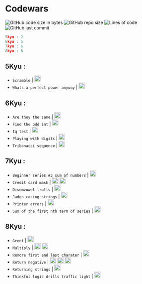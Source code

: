 # Codewars

![GitHub code size in bytes](https://img.shields.io/github/languages/code-size/Sigmanificient/codewars)
![GitHub repo size](https://img.shields.io/github/repo-size/Sigmanificient/codewars)
![Lines of code](https://img.shields.io/tokei/lines/github/Sigmanificient/codewars)
![GitHub last commit](https://img.shields.io/github/last-commit/Sigmanificient/codewars)
```c
5kyu : 2
6kyu : 5
7kyu : 6
8kyu : 6
```

## 5Kyu :

- `Scramble` | <img src="https://github.com/Sigmanificient/Sigmanificient/blob/master/languages_icons/py.png" height="20px">
- `Whats a perfect power anyway` | <img src="https://github.com/Sigmanificient/Sigmanificient/blob/master/languages_icons/py.png" height="20px">
## 6Kyu :

- `Are they the same` | <img src="https://github.com/Sigmanificient/Sigmanificient/blob/master/languages_icons/py.png" height="20px">
- `Find the odd int` | <img src="https://github.com/Sigmanificient/Sigmanificient/blob/master/languages_icons/py.png" height="20px">
- `Iq test` | <img src="https://github.com/Sigmanificient/Sigmanificient/blob/master/languages_icons/py.png" height="20px">
- `Playing with digits` | <img src="https://github.com/Sigmanificient/Sigmanificient/blob/master/languages_icons/py.png" height="20px">
- `Tribonacci sequence` | <img src="https://github.com/Sigmanificient/Sigmanificient/blob/master/languages_icons/py.png" height="20px">
## 7Kyu :

- `Beginner series #3 sum of numbers` | <img src="https://github.com/Sigmanificient/Sigmanificient/blob/master/languages_icons/py.png" height="20px">
- `Credit card mask` | <img src="https://github.com/Sigmanificient/Sigmanificient/blob/master/languages_icons/js.png" height="20px"> <img src="https://github.com/Sigmanificient/Sigmanificient/blob/master/languages_icons/py.png" height="20px">
- `Disemvowel trolls` | <img src="https://github.com/Sigmanificient/Sigmanificient/blob/master/languages_icons/py.png" height="20px">
- `Jaden casing strings` | <img src="https://github.com/Sigmanificient/Sigmanificient/blob/master/languages_icons/py.png" height="20px">
- `Printer errors` | <img src="https://github.com/Sigmanificient/Sigmanificient/blob/master/languages_icons/py.png" height="20px">
- `Sum of the first nth term of series` | <img src="https://github.com/Sigmanificient/Sigmanificient/blob/master/languages_icons/py.png" height="20px">
## 8Kyu :

- `Greet` | <img src="https://github.com/Sigmanificient/Sigmanificient/blob/master/languages_icons/py.png" height="20px">
- `Multiply` | <img src="https://github.com/Sigmanificient/Sigmanificient/blob/master/languages_icons/py.png" height="20px"> <img src="https://github.com/Sigmanificient/Sigmanificient/blob/master/languages_icons/sql.png" height="20px">
- `Remore first and last charater` | <img src="https://github.com/Sigmanificient/Sigmanificient/blob/master/languages_icons/py.png" height="20px">
- `Return negative` | <img src="https://github.com/Sigmanificient/Sigmanificient/blob/master/languages_icons/js.png" height="20px"> <img src="https://github.com/Sigmanificient/Sigmanificient/blob/master/languages_icons/php.png" height="20px"> <img src="https://github.com/Sigmanificient/Sigmanificient/blob/master/languages_icons/py.png" height="20px">
- `Returning strings` | <img src="https://github.com/Sigmanificient/Sigmanificient/blob/master/languages_icons/sql.png" height="20px">
- `Thinkful logic drills traffic light` | <img src="https://github.com/Sigmanificient/Sigmanificient/blob/master/languages_icons/py.png" height="20px">
